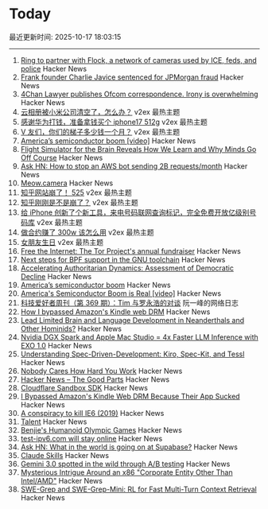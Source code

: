 # Today

最近更新时间: 2025-10-17 18:03:15

--- 
1. [Ring to partner with Flock, a network of cameras used by ICE, feds, and police](https://techcrunch.com/2025/10/16/amazons-ring-to-partner-with-flock-a-network-of-ai-cameras-used-by-ice-feds-and-police/) Hacker News
2. [Frank founder Charlie Javice sentenced for JPMorgan fraud](https://www.bbc.com/news/articles/c4gwj15djdxo) Hacker News
3. [4Chan Lawyer publishes Ofcom correspondence. Irony is overwhelming](https://alecmuffett.com/article/117792) Hacker News
4. [云相册被小米公司清空了，怎么办？](https://www.v2ex.com/t/1166380) v2ex 最热主题
5. [感谢华为打钱，准备拿钱买个 iphone17 512g](https://www.v2ex.com/t/1166341) v2ex 最热主题
6. [V 友们，你们的梯子多少钱一个月？](https://www.v2ex.com/t/1166326) v2ex 最热主题
7. [America’s semiconductor boom [video]](https://www.youtube.com/watch?v=T-jt3qBzJ4A) Hacker News
8. [Flight Simulator for the Brain Reveals How We Learn and Why Minds Go Off Course](https://now.tufts.edu/2025/10/16/flight-simulator-brain-reveals-how-we-learn-and-why-minds-sometimes-go-course) Hacker News
9. [Ask HN: How to stop an AWS bot sending 2B requests/month](https://news.ycombinator.com/item?id=45613567) Hacker News
10. [Meow.camera](https://meow.camera/) Hacker News
11. [知乎网站崩了！ 525](https://www.v2ex.com/t/1166308) v2ex 最热主题
12. [知乎刚刚是不是崩了？](https://www.v2ex.com/t/1166290) v2ex 最热主题
13. [给 iPhone 创新了个新工具，来电号码联网查询标记，完全免费开放亿级别号码库](https://www.v2ex.com/t/1166284) v2ex 最热主题
14. [做合约赚了 300w 该怎么用](https://www.v2ex.com/t/1166281) v2ex 最热主题
15. [女朋友生日](https://www.v2ex.com/t/1166279) v2ex 最热主题
16. [Free the Internet: The Tor Project's annual fundraiser](https://blog.torproject.org/2025-fundraiser-donations-matched/) Hacker News
17. [Next steps for BPF support in the GNU toolchain](https://lwn.net/Articles/1039827/) Hacker News
18. [Accelerating Authoritarian Dynamics: Assessment of Democratic Decline](https://steadystate1.substack.com/p/accelerating-authoritarian-dynamics) Hacker News
19. [America’s semiconductor boom](https://www.youtube.com/watch?v=T-jt3qBzJ4A) Hacker News
20. [America's Semiconductor Boom is Real [video]](https://www.youtube.com/watch?v=T-jt3qBzJ4A) Hacker News
21. [科技爱好者周刊（第 369 期）：Tim 与罗永浩的对谈](http://www.ruanyifeng.com/blog/2025/10/weekly-issue-369.html) 阮一峰的网络日志
22. [How I bypassed Amazon's Kindle web DRM](https://blog.pixelmelt.dev/kindle-web-drm/) Hacker News
23. [Lead Limited Brain and Language Development in Neanderthals and Other Hominids?](https://today.ucsd.edu/story/did-lead-limit-brain-and-language-development-in-neanderthals-and-other-extinct-hominids) Hacker News
24. [Nvidia DGX Spark and Apple Mac Studio = 4x Faster LLM Inference with EXO 1.0](https://blog.exolabs.net/nvidia-dgx-spark/) Hacker News
25. [Understanding Spec-Driven-Development: Kiro, Spec-Kit, and Tessl](https://martinfowler.com/articles/exploring-gen-ai/sdd-3-tools.html) Hacker News
26. [Nobody Cares How Hard You Work](https://alifeengineered.substack.com/p/nobody-cares-how-hard-you-work) Hacker News
27. [Hacker News – The Good Parts](https://smartmic.bearblog.dev/why-hacker-news/) Hacker News
28. [Cloudflare Sandbox SDK](https://sandbox.cloudflare.com/) Hacker News
29. [I Bypassed Amazon's Kindle Web DRM Because Their App Sucked](https://blog.pixelmelt.dev/kindle-web-drm/) Hacker News
30. [A conspiracy to kill IE6 (2019)](https://blog.chriszacharias.com/a-conspiracy-to-kill-ie6) Hacker News
31. [Talent](https://www.felixstocker.com/blog/talent) Hacker News
32. [Benjie's Humanoid Olympic Games](https://generalrobots.substack.com/p/benjies-humanoid-olympic-games) Hacker News
33. [test-ipv6.com will stay online](https://status.test-ipv6.com) Hacker News
34. [Ask HN: What in the world is going on at Supabase?](https://news.ycombinator.com/item?id=45609621) Hacker News
35. [Claude Skills](https://www.anthropic.com/news/skills) Hacker News
36. [Gemini 3.0 spotted in the wild through A/B testing](https://ricklamers.io/posts/gemini-3-spotted-in-the-wild/) Hacker News
37. [Mysterious Intrigue Around an x86 "Corporate Entity Other Than Intel/AMD"](https://www.phoronix.com/news/x86-Opcodes-Not-AMD-Or-Intel) Hacker News
38. [SWE-Grep and SWE-Grep-Mini: RL for Fast Multi-Turn Context Retrieval](https://cognition.ai/blog/swe-grep) Hacker News

